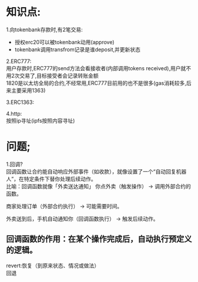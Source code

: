# 知识点:

1.向tokenbank存款时,有2笔交易:  
* 授权erc20可以被tokenbank动用(approve)
* tokenbank调用transfrom记录是谁deposit,并更新状态

2.ERC777:  
用户存款时,ERC777的send方法会看接收者(内部调用tokens received),用户就不用2次交易了,目标接受者会记录转账金额  
1820是以太坊全局的合约,不经常用,ERC777目前用的也不是很多(gas消耗较多,后来主要采用1363)  

3.ERC1363:  

4.http:  
按照ip寻址(ipfs按照内容寻址)


# 问题;
1.回调?  
回调函数让合约能自动响应外部事件（如收款），就像设置了一个“自动回复机器人”，在特定条件下替你处理后续动作。  
比喻：回调函数就像「外卖送达通知」
你点外卖（触发操作） → 调用外部合约的函数。

商家处理订单（外部合约执行） → 可能需要时间。

外卖送到后，手机自动通知你（回调函数执行） → 触发后续动作。

回调函数的作用：在某个操作完成后，自动执行预定义的逻辑。
---

revert:恢复（到原来状态、情况或做法）  
回退
